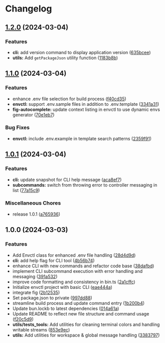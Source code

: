# Changelog

## [1.2.0](https://github.com/JonDotsoy/envctl/compare/v1.1.0...v1.2.0) (2024-03-04)


### Features

* **cli:** add version command to display application version ([635bcee](https://github.com/JonDotsoy/envctl/commit/635bcee98bce42a8ba62391013aafcb45e8573f8))
* **utils:** Add `getPackageJson` utility function ([1183b8b](https://github.com/JonDotsoy/envctl/commit/1183b8ba185c4f4499fc749bde9c7a27749e9a58))

## [1.1.0](https://github.com/JonDotsoy/envctl/compare/v1.0.1...v1.1.0) (2024-03-04)


### Features

* enhance .env file selection for build process ([f40cd35](https://github.com/JonDotsoy/envctl/commit/f40cd351657f68bab18c1a8a51f623677d7f180a))
* **envctl:** support .env.sample files in addition to .env.template ([3341a31](https://github.com/JonDotsoy/envctl/commit/3341a31e23b479af65712ccee5031e7acf62b49f))
* **fig-autocomplete:** update context listing in envctl to use dynamic envs generator ([70e1eb7](https://github.com/JonDotsoy/envctl/commit/70e1eb764e5d9b29259a2a471f86ce8eaa63f42d))


### Bug Fixes

* **envctl:** include .env.example in template search patterns ([2359f91](https://github.com/JonDotsoy/envctl/commit/2359f91a28b4b703b760d73e8fd2aed34a02dd8e))

## [1.0.1](https://github.com/JonDotsoy/envctl/compare/v1.0.0...v1.0.1) (2024-03-04)


### Features

* **cli:** update snapshot for CLI help message ([aca8ef7](https://github.com/JonDotsoy/envctl/commit/aca8ef7908062d9a81d254f45e46de3720a24e27))
* **subcommands:** switch from throwing error to controller messaging in list ([77a15c9](https://github.com/JonDotsoy/envctl/commit/77a15c952939de8a2619ec776f21074a6ed76af6))


### Miscellaneous Chores

* release 1.0.1 ([a765936](https://github.com/JonDotsoy/envctl/commit/a765936a4376fc4ab84fd084cd246a5d7bfd0cb0))

## 1.0.0 (2024-03-03)


### Features

* Add Envctl class for enhanced .env file handling ([28d4d9d](https://github.com/JonDotsoy/envctl/commit/28d4d9dcd9c007d7fe9bd382a9119c060b224760))
* **cli:** add help flag for CLI tool ([4b56b74](https://github.com/JonDotsoy/envctl/commit/4b56b74faa59dfa29a6b77f7d40f5205ca775dc0))
* enhance CLI with new commands and refactor code base ([38dafbd](https://github.com/JonDotsoy/envctl/commit/38dafbdc0838372f8845d701207ac34543cba1d8))
* implement CLI subcommand execution with error handling and messaging ([391a532](https://github.com/JonDotsoy/envctl/commit/391a532940443dc0169a45a9c511abf838614a2e))
* improve code formatting and consistency in bin.ts ([2a1cffc](https://github.com/JonDotsoy/envctl/commit/2a1cffc147517adf273f7cc56e56f8c4bd0f8c31))
* Initialize envctl project with basic CLI ([eae444a](https://github.com/JonDotsoy/envctl/commit/eae444a869cd4275edeef88478f4a02473eea9c4))
* integrate fig ([2b12535](https://github.com/JonDotsoy/envctl/commit/2b12535afa3ec274851b449c0245f3e27734ea30))
* Set package.json to private ([997dd88](https://github.com/JonDotsoy/envctl/commit/997dd88b6ee37b8b4eab98782084435cb24f7c50))
* streamline build process and update command entry ([1b200b4](https://github.com/JonDotsoy/envctl/commit/1b200b4b5d69ac719c23a8e16b947f51d035d12f))
* Update bun.lockb to latest dependencies ([014a61a](https://github.com/JonDotsoy/envctl/commit/014a61a2fbf756da08a011ee5c650b2733b333b5))
* Update README to reflect new file structure and command usage ([f20c5d9](https://github.com/JonDotsoy/envctl/commit/f20c5d9f0acb88c0b73e406c5b01787e8e19698c))
* **utils/tests_tools:** Add utilities for cleaning terminal colors and handling writable streams ([853e9ec](https://github.com/JonDotsoy/envctl/commit/853e9ecc703bd845c8cedf0c0e9a692e427413b5))
* **utils:** Add utilities for workspace & global message handling ([3383797](https://github.com/JonDotsoy/envctl/commit/33837975aae11236aa9d4870ec224363497409c4))
